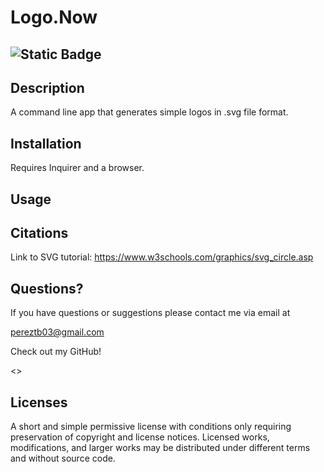# Logo.Now
## ![Static Badge](https://img.shields.io/badge/License-MIT-yellow)

## Description

A command line app that generates simple logos in .svg file format.



## Installation

Requires Inquirer and a browser.

## Usage



## Citations
Link to SVG tutorial: https://www.w3schools.com/graphics/svg_circle.asp


## Questions?
<p>If you have questions or suggestions please contact me via email at </p>

<pereztb03@gmail.com>

<p>Check out my GitHub! </p>

<>

## Licenses

A short and simple permissive license with conditions only requiring preservation of copyright and license notices. Licensed works, modifications, and larger works may be distributed under different terms and without source code.
